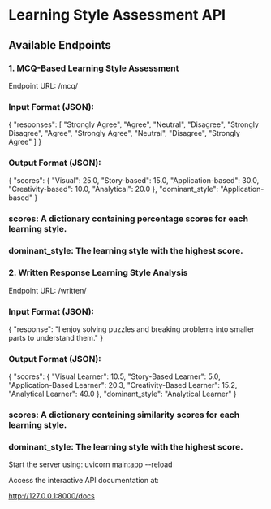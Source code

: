 # Learning Style Assessment API

## Available Endpoints

### 1. MCQ-Based Learning Style Assessment
Endpoint URL: /mcq/
### Input Format (JSON):
{
  "responses": [
    "Strongly Agree",
    "Agree",
    "Neutral",
    "Disagree",
    "Strongly Disagree",
    "Agree",
    "Strongly Agree",
    "Neutral",
    "Disagree",
    "Strongly Agree"
  ]
}

### Output Format (JSON):
{
  "scores": {
    "Visual": 25.0,
    "Story-based": 15.0,
    "Application-based": 30.0,
    "Creativity-based": 10.0,
    "Analytical": 20.0
  },
  "dominant_style": "Application-based"
}
### scores: A dictionary containing percentage scores for each learning style.
### dominant_style: The learning style with the highest score.

### 2. Written Response Learning Style Analysis

Endpoint URL: /written/

### Input Format (JSON):
{
  "response": "I enjoy solving puzzles and breaking problems into smaller parts to understand them."
}

### Output Format (JSON):
{
  "scores": {
    "Visual Learner": 10.5,
    "Story-Based Learner": 5.0,
    "Application-Based Learner": 20.3,
    "Creativity-Based Learner": 15.2,
    "Analytical Learner": 49.0
  },
  "dominant_style": "Analytical Learner"
}
### scores: A dictionary containing similarity scores for each learning style.
### dominant_style: The learning style with the highest score.

Start the server using:
uvicorn main:app --reload

Access the interactive API documentation at:

http://127.0.0.1:8000/docs
